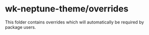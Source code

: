 # wk-neptune-theme/overrides

This folder contains overrides which will automatically be required by package users.
